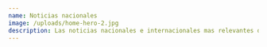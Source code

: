```yaml
---
name: Noticias nacionales
image: /uploads/home-hero-2.jpg
description: Las noticias nacionales e internacionales mas relevantes del día.
---
```

